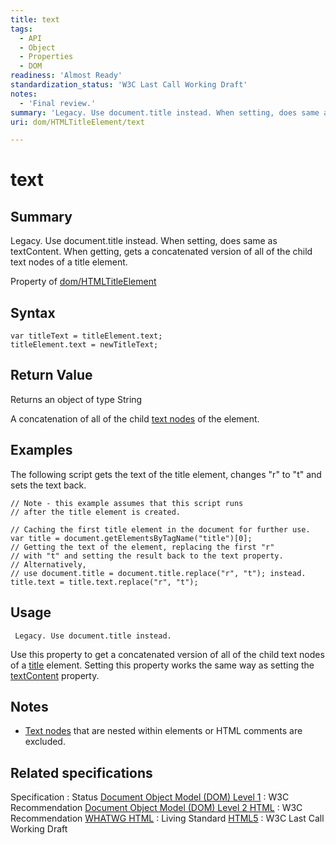 ```yaml
---
title: text
tags:
  - API
  - Object
  - Properties
  - DOM
readiness: 'Almost Ready'
standardization_status: 'W3C Last Call Working Draft'
notes:
  - 'Final review.'
summary: 'Legacy. Use document.title instead. When setting, does same as textContent. When getting, gets a concatenated version of all of the child text nodes of a title element.'
uri: dom/HTMLTitleElement/text

---
```

# text

## Summary

Legacy. Use document.title instead. When setting, does same as textContent. When getting, gets a concatenated version of all of the child text nodes of a title element.

<span data-meta="applies_to" data-type="key">Property of <span data-type="value">[dom/HTMLTitleElement](/dom/HTMLTitleElement)</span></span>

## Syntax

``` {.js}
var titleText = titleElement.text;
titleElement.text = newTitleText;
```

## Return Value

<span data-meta="return" data-type="key">Returns an object of type <span data-type="value">String</span></span>

A concatenation of all of the child [text nodes](/dom/Text) of the element.

## Examples

The following script gets the text of the title element, changes "r" to "t" and sets the text back.

``` {.js}
// Note - this example assumes that this script runs
// after the title element is created.

// Caching the first title element in the document for further use.
var title = document.getElementsByTagName("title")[0];
// Getting the text of the element, replacing the first "r"
// with "t" and setting the result back to the text property.
// Alternatively,
// use document.title = document.title.replace("r", "t"); instead.
title.text = title.text.replace("r", "t");
```

## Usage

     Legacy. Use document.title instead.

Use this property to get a concatenated version of all of the child text nodes of a [title](/html/elements/title) element. Setting this property works the same way as setting the [textContent](/dom/Node/textContent) property.

## Notes

-   [Text nodes](/dom/Text) that are nested within elements or HTML comments are excluded.

## Related specifications

Specification
:   Status
[Document Object Model (DOM) Level 1](http://www.w3.org/TR/REC-DOM-Level-1/level-one-html.html#ID-77500413)
:   W3C Recommendation
[Document Object Model (DOM) Level 2 HTML](http://www.w3.org/TR/DOM-Level-2-HTML/html.html#ID-77500413)
:   W3C Recommendation
[WHATWG HTML](http://www.whatwg.org/specs/web-apps/current-work/multipage/semantics.html#dom-title-text)
:   Living Standard
[HTML5](http://www.w3.org/TR/html5/text-level-semantics.html#dom-a-text)
:   W3C Last Call Working Draft

